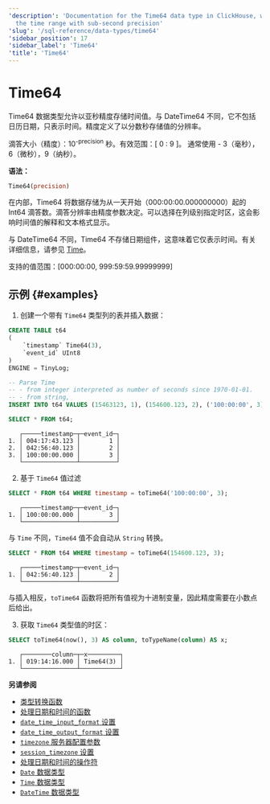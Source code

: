 ```yaml
---
'description': 'Documentation for the Time64 data type in ClickHouse, which stores
  the time range with sub-second precision'
'slug': '/sql-reference/data-types/time64'
'sidebar_position': 17
'sidebar_label': 'Time64'
'title': 'Time64'
---
```





# Time64

Time64 数据类型允许以亚秒精度存储时间值。与 DateTime64 不同，它不包括日历日期，只表示时间。精度定义了以分数秒存储值的分辨率。

滴答大小（精度）：10<sup>-precision</sup> 秒。有效范围：[ 0 : 9 ]。
通常使用 - 3（毫秒），6（微秒），9（纳秒）。

**语法：**

```sql
Time64(precision)
```

在内部，Time64 将数据存储为从一天开始（000:00:00.000000000）起的 Int64 滴答数。滴答分辨率由精度参数决定。可以选择在列级别指定时区，这会影响时间值的解释和文本格式显示。

与 DateTime64 不同，Time64 不存储日期组件，这意味着它仅表示时间。有关详细信息，请参见 [Time](../../sql-reference/data-types/time.md)。

支持的值范围：\[000:00:00, 999:59:59.99999999\]

## 示例 {#examples}

1. 创建一个带有 `Time64` 类型列的表并插入数据：

```sql
CREATE TABLE t64
(
    `timestamp` Time64(3),
    `event_id` UInt8
)
ENGINE = TinyLog;
```

```sql
-- Parse Time
-- - from integer interpreted as number of seconds since 1970-01-01.
-- - from string,
INSERT INTO t64 VALUES (15463123, 1), (154600.123, 2), ('100:00:00', 3);

SELECT * FROM t64;
```

```text
   ┌─────timestamp─┬─event_id─┐
1. │ 004:17:43.123 │        1 │
2. │ 042:56:40.123 │        2 │
3. │ 100:00:00.000 │        3 │
   └───────────────┴──────────┘
```

2. 基于 `Time64` 值过滤

```sql
SELECT * FROM t64 WHERE timestamp = toTime64('100:00:00', 3);
```

```text
   ┌─────timestamp─┬─event_id─┐
1. │ 100:00:00.000 │        3 │
   └───────────────┴──────────┘
```

与 `Time` 不同，`Time64` 值不会自动从 `String` 转换。

```sql
SELECT * FROM t64 WHERE timestamp = toTime64(154600.123, 3);
```

```text
   ┌─────timestamp─┬─event_id─┐
1. │ 042:56:40.123 │        2 │
   └───────────────┴──────────┘
```

与插入相反，`toTime64` 函数将把所有值视为十进制变量，因此精度需要在小数点后给出。

3. 获取 `Time64` 类型值的时区：

```sql
SELECT toTime64(now(), 3) AS column, toTypeName(column) AS x;
```

```text
   ┌────────column─┬─x─────────┐
1. │ 019:14:16.000 │ Time64(3) │
   └───────────────┴───────────┘
```

**另请参阅**

- [类型转换函数](../../sql-reference/functions/type-conversion-functions.md)
- [处理日期和时间的函数](../../sql-reference/functions/date-time-functions.md)
- [`date_time_input_format` 设置](../../operations/settings/settings-formats.md#date_time_input_format)
- [`date_time_output_format` 设置](../../operations/settings/settings-formats.md#date_time_output_format)
- [`timezone` 服务器配置参数](../../operations/server-configuration-parameters/settings.md#timezone)
- [`session_timezone` 设置](../../operations/settings/settings.md#session_timezone)
- [处理日期和时间的操作符](../../sql-reference/operators/index.md#operators-for-working-with-dates-and-times)
- [`Date` 数据类型](../../sql-reference/data-types/date.md)
- [`Time` 数据类型](../../sql-reference/data-types/time.md)
- [`DateTime` 数据类型](../../sql-reference/data-types/datetime.md)
